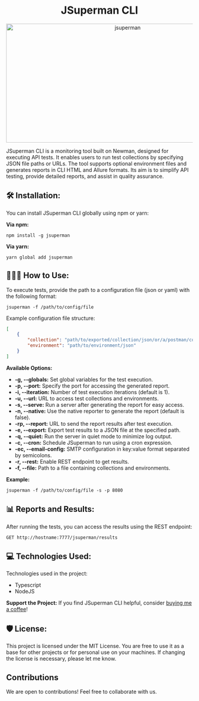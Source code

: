 <h1 id="title" align="center">JSuperman CLI</h1>

<p align="center"><img src="https://socialify.git.ci/DumijDev/jsuperman/image?description=1&font=KoHo&language=1&name=1&owner=1&pattern=Circuit%20Board&stargazers=1&theme=Auto" alt="jsuperman" width="640" height="320" /></p>

<p id="description">JSuperman CLI is a monitoring tool built on Newman, designed for executing API tests. It enables users to run test collections by specifying JSON file paths or URLs. The tool supports optional environment files and generates reports in CLI HTML and Allure formats. Its aim is to simplify API testing, provide detailed reports, and assist in quality assurance.</p>

<h2>🛠️ Installation:</h2>

You can install JSuperman CLI globally using npm or yarn:

**Via npm:**
```
npm install -g jsuperman
```

**Via yarn:**
```
yarn global add jsuperman
```

<h2>🏃🏾‍♂️ How to Use:</h2>

To execute tests, provide the path to a configuration file (json or yaml) with the following format:

```
jsuperman -f /path/to/config/file
```

Example configuration file structure:

```json
[
    {
        "collection": "path/to/exported/collection/json/or/a/postman/collection/url",
        "environment": "path/to/environment/json"
    }
]
```

**Available Options:**
- **-g, --globals:** Set global variables for the test execution.
- **-p, --port:** Specify the port for accessing the generated report.
- **-i, --iteration:** Number of test execution iterations (default is 1).
- **-u, --url:** URL to access test collections and environments.
- **-s, --serve:** Run a server after generating the report for easy access.
- **-n, --native:** Use the native reporter to generate the report (default is false).
- **-rp, --report:** URL to send the report results after test execution.
- **-e, --export:** Export test results to a JSON file at the specified path.
- **-q, --quiet:** Run the server in quiet mode to minimize log output.
- **-c, --cron:** Schedule JSuperman to run using a cron expression.
- **-ec, --email-config:** SMTP configuration in key:value format separated by semicolons.
- **-r, --rest:** Enable REST endpoint to get results.
- **-f, --file:** Path to a file containing collections and environments.

**Example:**
```
jsuperman -f /path/to/config/file -s -p 8080
```

<h2>📊 Reports and Results:</h2>

After running the tests, you can access the results using the REST endpoint:

```
GET http://hostname:7777/jsuperman/results
```

<h2>💻 Technologies Used:</h2>

Technologies used in the project:

- Typescript
- NodeJS

**Support the Project:**
If you find JSuperman CLI helpful, consider [buying me a coffee](https://www.buymeacoffee.com/dumijdev)!

<h2>🛡️ License:</h2>

This project is licensed under the MIT License. You are free to use it as a base for other projects or for personal use on your machines. If changing the license is necessary, please let me know.

<h2>Contributions</h2>

We are open to contributions! Feel free to collaborate with us.
